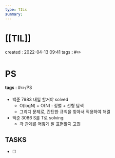 ```yaml
---
type: TILs
summary: 
---
```


# [[TIL]]
created : 2022-04-13 09:41
tags : #✏️

# PS
**tags** : #✏️/PS
- 백준 7983 내일 할거야 solved
	- O(logN) + O(N) : 정렬 + 선형 탐색
	- 그리디 문제로, 간단한 규칙을 찾아서 적용하여 해결
- 백준 3086 S를 T로 solving
	- 각 관계를 어떻게 잘 표현할지 고민

## TASKS
- [ ] 
